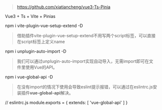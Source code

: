 > https://github.com/xiatiancheng/vue3-Ts-Pinia

Vue3 + Ts + Vite + Pinias


npm i vite-plugin-vue-setup-extend -D

>借助插件vite-plugin-vue-setup-extend不用写两个script标签，可以直接在script标签上定义name

npm i unplugin-auto-import -D

>我们可以通过unplugin-auto-import实现自动导入，无需import即可在文件里使用Vue的API。

npm i vue-global-api -D
>在没有import的情况下使用会导致eslint提示报错，可以通过在eslintrc.js安装插件**vue-global-api**解决。

// eslintrc.js
module.exports = {
  extends: [
    'vue-global-api'
  ]
}